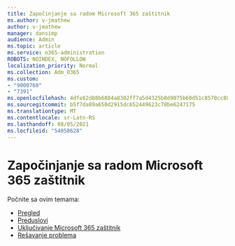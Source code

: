 ```yaml
---
title: Započinjanje sa radom Microsoft 365 zaštitnik
ms.author: v-jmathew
author: v-jmathew
manager: dansimp
audience: Admin
ms.topic: article
ms.service: o365-administration
ROBOTS: NOINDEX, NOFOLLOW
localization_priority: Normal
ms.collection: Adm_O365
ms.custom:
- "9000760"
- "7391"
ms.openlocfilehash: 4dfe82d88b6884a8302ff7a5d4325b8d9075b60d51c8570cc88470d9ee222895
ms.sourcegitcommit: b5f7da89a650d2915dc652449623c78be6247175
ms.translationtype: MT
ms.contentlocale: sr-Latn-RS
ms.lasthandoff: 08/05/2021
ms.locfileid: "54058628"
---
```

# <a name="get-started-with-microsoft-365-defender"></a>Započinjanje sa radom Microsoft 365 zaštitnik

Počnite sa ovim temama:

- [Pregled](https://docs.microsoft.com/microsoft-365/security/mtp/microsoft-threat-protection)
- [Preduslovi](https://docs.microsoft.com/microsoft-365/security/mtp/prerequisites)
- [Uključivanje Microsoft 365 zaštitnik](https://docs.microsoft.com/microsoft-365/security/mtp/mtp-enable)
- [Rešavanje problema](https://docs.microsoft.com/microsoft-365/security/mtp/troubleshoot)
